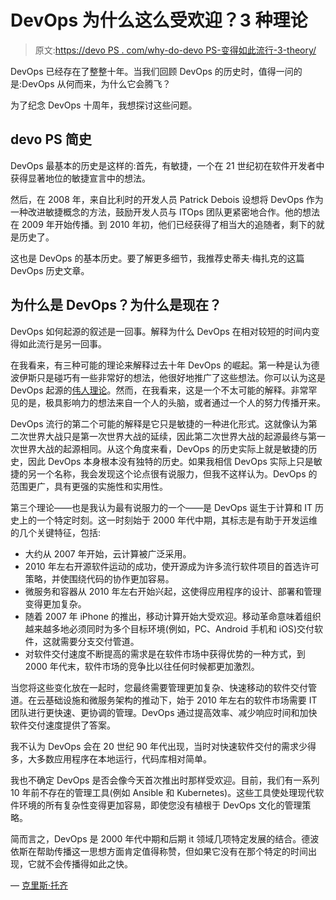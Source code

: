 # DevOps 为什么这么受欢迎？3 种理论

> 原文:[https://devo PS . com/why-do-devo PS-变得如此流行-3-theory/](https://devops.com/why-did-devops-become-so-popular-3-theories/)

DevOps 已经存在了整整十年。当我们回顾 DevOps 的历史时，值得一问的是:DevOps 从何而来，为什么它会腾飞？

为了纪念 DevOps 十周年，我想探讨这些问题。

## **devo PS 简史**

DevOps 最基本的历史是这样的:首先，有敏捷，一个在 21 世纪初在软件开发者中获得显著地位的敏捷宣言中的想法。

然后，在 2008 年，来自比利时的开发人员 Patrick Debois 设想将 DevOps 作为一种改进敏捷概念的方法，鼓励开发人员与 ITOps 团队更紧密地合作。他的想法在 2009 年开始传播。到 2010 年初，他们已经获得了相当大的追随者，剩下的就是历史了。

这也是 DevOps 的基本历史。要了解更多细节，我推荐史蒂夫·梅扎克的这篇 DevOps 历史文章。

## **为什么是 DevOps？为什么是现在？**

DevOps 如何起源的叙述是一回事。解释为什么 DevOps 在相对较短的时间内变得如此流行是另一回事。

在我看来，有三种可能的理论来解释过去十年 DevOps 的崛起。第一种是认为德波伊斯只是碰巧有一些非常好的想法，他很好地推广了这些想法。你可以认为这是 DevOps 起源的[伟人理论](https://en.wikipedia.org/wiki/Great_man_theory)。然而，在我看来，这是一个不太可能的解释。非常罕见的是，极具影响力的想法来自一个人的头脑，或者通过一个人的努力传播开来。

DevOps 流行的第二个可能的解释是它只是敏捷的一种进化形式。这就像认为第二次世界大战只是第一次世界大战的延续，因此第二次世界大战的起源最终与第一次世界大战的起源相同。从这个角度来看，DevOps 的历史实际上就是敏捷的历史，因此 DevOps 本身根本没有独特的历史。如果我相信 DevOps 实际上只是敏捷的另一个名称，我会发现这个论点很有说服力，但我不这样认为。DevOps 的范围更广，具有更强的实施性和实用性。

第三个理论——也是我认为最有说服力的一个——是 DevOps 诞生于计算和 IT 历史上的一个特定时刻。这一时刻始于 2000 年代中期，其标志是有助于开发运维的几个关键特征，包括:

*   大约从 2007 年开始，云计算被广泛采用。
*   2010 年左右开源软件运动的成功，使开源成为许多流行软件项目的首选许可策略，并使围绕代码的协作更加容易。
*   微服务和容器从 2010 年左右开始兴起，这使得应用程序的设计、部署和管理变得更加复杂。
*   随着 2007 年 iPhone 的推出，移动计算开始大受欢迎。移动革命意味着组织越来越多地必须同时为多个目标环境(例如，PC、Android 手机和 iOS)交付软件，这就需要分支交付管道。
*   对软件交付速度不断提高的需求是在软件市场中获得优势的一种方式，到 2000 年代末，软件市场的竞争比以往任何时候都更加激烈。

当您将这些变化放在一起时，您最终需要管理更加复杂、快速移动的软件交付管道。在云基础设施和微服务架构的推动下，始于 2010 年左右的软件市场需要 IT 团队进行更快速、更协调的管理。DevOps 通过提高效率、减少响应时间和加快软件交付速度提供了答案。

我不认为 DevOps 会在 20 世纪 90 年代出现，当时对快速软件交付的需求少得多，大多数应用程序在本地运行，代码库相对简单。

我也不确定 DevOps 是否会像今天首次推出时那样受欢迎。目前，我们有一系列 10 年前不存在的管理工具(例如 Ansible 和 Kubernetes)。这些工具使处理现代软件环境的所有复杂性变得更加容易，即使您没有植根于 DevOps 文化的管理策略。

简而言之，DevOps 是 2000 年代中期和后期 it 领域几项特定发展的结合。德波依斯在帮助传播这一思想方面肯定值得称赞，但如果它没有在那个特定的时间出现，它就不会传播得如此之快。

— [克里斯·托齐](https://devops.com/author/chris-tozzi/)